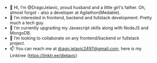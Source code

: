 - 👋 Hi, I’m @DragoJelavic, proud husband and a little girl's father. Oh, almost forgot - also a developer at Agilathon(Medable).
- 👀 I’m interested in frontend, backend and fullstack development. Pretty much a tech guy.
- 🌱 I’m currently upgrading my Javascript skills along with NodeJS and MongoDB.
- 💞️ I’m looking to collaborate on any frontend/backend or fullstack project.
- 📫 You can reach me at drago.jelavic2497@gmail.com, here is my Linktree (https://linktr.ee/djelavic)

<!---
DragoJelavic/DragoJelavic is a ✨ special ✨ repository because its `README.md` (this file) appears on your GitHub profile.
You can click the Preview link to take a look at your changes.
--->
